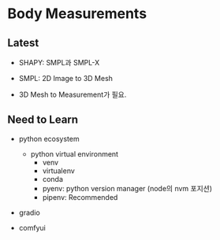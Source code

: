 # Body Measurements

##  Latest
* SHAPY: SMPL과 SMPL-X

* SMPL: 2D Image to 3D Mesh
* 3D Mesh to Measurement가 필요.

##  Need to Learn
* python ecosystem
  * python virtual environment
    * venv
    * virtualenv
    * conda
    * pyenv: python version manager (node의 nvm 포지션)
    * pipenv: Recommended

* gradio
* comfyui